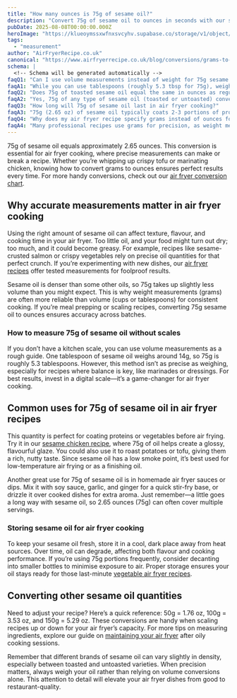```yaml
---
title: "How many ounces is 75g of sesame oil?"
description: "Convert 75g of sesame oil to ounces in seconds with our simple guide. Perfect for air fryer recipes and precise cooking measurements."
pubDate: 2025-08-08T00:00:00.000Z
heroImage: "https://klueoymssxwfnxsvcyhv.supabase.co/storage/v1/object/public/Shmucket/75g-sesame-oil-to-ounces.webp"
tags:
  - "measurement"
author: "AirFryerRecipe.co.uk"
canonical: "https://www.airfryerrecipe.co.uk/blog/conversions/grams-to-ounces/75g-sesame-oil-to-ounces"
schema: |
  <!-- Schema will be generated automatically -->
faqQ1: "Can I use volume measurements instead of weight for 75g sesame oil?"
faqA1: "While you can use tablespoons (roughly 5.3 tbsp for 75g), weight measurements are more accurate for sesame oil. Its density varies slightly between brands, so scales give consistent results, especially important for air fryer recipes where oil quantity affects crispiness."
faqQ2: "Does 75g of toasted sesame oil equal the same in ounces as regular sesame oil?"
faqA2: "Yes, 75g of any type of sesame oil (toasted or untoasted) converts to approximately 2.65 ounces. However, toasted sesame oil has a stronger flavour, so you might use slightly less in recipes compared to the milder untoasted variety."
faqQ3: "How long will 75g of sesame oil last in air fryer cooking?"
faqA3: "75g (2.65 oz) of sesame oil typically coats 2-3 portions of protein or vegetables in the air fryer. Since it’s flavourful, you often need less than with neutral oils. Stored properly, an opened bottle lasts about 6 months before quality declines."
faqQ4: "Why does my air fryer recipe specify grams instead of ounces for sesame oil?"
faqA4: "Many professional recipes use grams for precision, as weight measurements are more consistent than volume. This is especially useful in air frying, where exact oil quantities affect cooking performance. Converting 75g to ounces (2.65 oz) ensures accuracy when following international recipes."
---
```

<p>75g of sesame oil equals approximately 2.65 ounces. This conversion is essential for air fryer cooking, where precise measurements can make or break a recipe. Whether you’re whipping up crispy tofu or marinating chicken, knowing how to convert grams to ounces ensures perfect results every time. For more handy conversions, check out our <a href=https://www.airfryerrecipe.co.uk/air-fryer-conversion-chart>air fryer conversion chart</a>.</p>  

<h2>Why accurate measurements matter in air fryer cooking</h2>  
<p>Using the right amount of sesame oil can affect texture, flavour, and cooking time in your air fryer. Too little oil, and your food might turn out dry; too much, and it could become greasy. For example, recipes like sesame-crusted salmon or crispy vegetables rely on precise oil quantities for that perfect crunch. If you’re experimenting with new dishes, our <a href=https://www.airfryerrecipe.co.uk/recipes>air fryer recipes</a> offer tested measurements for foolproof results.</p>  

<p>Sesame oil is denser than some other oils, so 75g takes up slightly less volume than you might expect. This is why weight measurements (grams) are often more reliable than volume (cups or tablespoons) for consistent cooking. If you’re meal prepping or scaling recipes, converting 75g sesame oil to ounces ensures accuracy across batches.</p>  

<h3>How to measure 75g of sesame oil without scales</h3>  
<p>If you don’t have a kitchen scale, you can use volume measurements as a rough guide. One tablespoon of sesame oil weighs around 14g, so 75g is roughly 5.3 tablespoons. However, this method isn’t as precise as weighing, especially for recipes where balance is key, like marinades or dressings. For best results, invest in a digital scale—it’s a game-changer for air fryer cooking.</p>  

<h2>Common uses for 75g of sesame oil in air fryer recipes</h2>  
<p>This quantity is perfect for coating proteins or vegetables before air frying. Try it in our <a href=https://www.airfryerrecipe.co.uk/recipe-category/chicken>sesame chicken recipe</a>, where 75g of oil helps create a glossy, flavourful glaze. You could also use it to roast potatoes or tofu, giving them a rich, nutty taste. Since sesame oil has a low smoke point, it’s best used for low-temperature air frying or as a finishing oil.</p>  

<p>Another great use for 75g of sesame oil is in homemade air fryer sauces or dips. Mix it with soy sauce, garlic, and ginger for a quick stir-fry base, or drizzle it over cooked dishes for extra aroma. Just remember—a little goes a long way with sesame oil, so 2.65 ounces (75g) can often cover multiple servings.</p>  

<h3>Storing sesame oil for air fryer cooking</h3>  
<p>To keep your sesame oil fresh, store it in a cool, dark place away from heat sources. Over time, oil can degrade, affecting both flavour and cooking performance. If you’re using 75g portions frequently, consider decanting into smaller bottles to minimise exposure to air. Proper storage ensures your oil stays ready for those last-minute <a href=https://www.airfryerrecipe.co.uk/recipe-category/vegetables>vegetable air fryer recipes</a>.</p>  

<h2>Converting other sesame oil quantities</h2>  
<p>Need to adjust your recipe? Here’s a quick reference: 50g = 1.76 oz, 100g = 3.53 oz, and 150g = 5.29 oz. These conversions are handy when scaling recipes up or down for your air fryer’s capacity. For more tips on measuring ingredients, explore our guide on <a href=https://www.airfryerrecipe.co.uk/air-fryer-cleaner>maintaining your air fryer</a> after oily cooking sessions.</p>  

<p>Remember that different brands of sesame oil can vary slightly in density, especially between toasted and untoasted varieties. When precision matters, always weigh your oil rather than relying on volume conversions alone. This attention to detail will elevate your air fryer dishes from good to restaurant-quality.</p>
